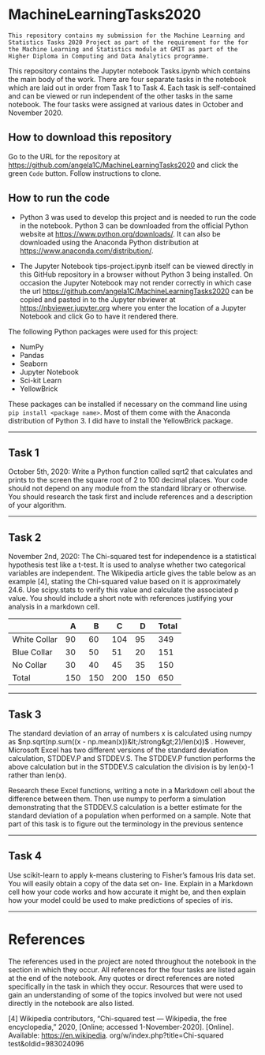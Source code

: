 # MachineLearningTasks2020

    This repository contains my submission for the Machine Learning and Statistics Tasks 2020 Project as part of the requirement for the for the Machine Learning and Statistics module at GMIT as part of the Higher Diploma in Computing and Data Analytics programme.
This repository contains the Jupyter notebook Tasks.ipynb which contains the main body of the work.
There are four separate tasks in the notebook which are laid out in order from Task 1 to Task 4. Each task is self-contained and can be viewed or run independent of the other tasks in the same notebook. The four tasks were assigned at various dates in October and November 2020.

## How to download this repository

Go to the URL for the repository at https://github.com/angela1C/MachineLearningTasks2020 and click the green `Code` button. Follow instructions to clone.

## How to run the code


- Python 3 was used to develop this project and is needed to run the code in the notebook. Python 3 can be downloaded from the official Python website at https://www.python.org/downloads/. It can also be downloaded using the Anaconda Python distribution at https://www.anaconda.com/distribution/.

- The Jupyter Notebook tips-project.ipynb itself can be viewed directly in this GitHub repository in a browser without Python 3 being installed. On occasion the Jupyter Notebook may not render correctly in which case the url https://github.com/angela1C/MachineLearningTasks2020 can be copied and pasted in to the Jupyter nbviewer at https://nbviewer.jupyter.org where you enter the location of a Jupyter Notebook and click Go to have it rendered there.

The following Python packages were used for this project:
- NumPy
- Pandas
- Seaborn
- Jupyter Notebook
- Sci-kit Learn
- YellowBrick

These packages can be installed if necessary on the command line using `pip install <package name>`. Most of them come with the Anaconda distribution of Python 3. I did have to install the YellowBrick package.


---
## Task 1
October 5th, 2020:
Write a Python function called sqrt2 that calculates and prints to the screen the square root of 2 to 100 decimal places. Your code should not depend on any module from the standard library or otherwise. You should research the task first and include references and a description of your algorithm.

---
## Task 2
November 2nd, 2020: The Chi-squared test for independence is a statistical hypothesis test like a t-test. It is used to analyse whether two categorical variables are independent. The Wikipedia article gives the table below as an example [4], stating the Chi-squared value based on it is approximately 24.6. Use scipy.stats to verify this value and calculate the associated p value. You should include a short note with references justifying your analysis in a markdown cell.




|  | A | B | C | D | Total|
| -- | -- | -- | -- | -- | -- |
|White Collar|90 | 60 | 104 | 95 | 349 |
|Blue Collar |30 |50 |51|20|151
|No Collar |30 |40|45|35|150
|Total|150 |150|200|150 |650|

---

## Task 3

The standard deviation of an array of numbers x is calculated using numpy as $np.sqrt(np.sum((x - np.mean(x))&lt;/strong&gt;2)/len(x))$ . However, Microsoft Excel has two different versions of the standard deviation calculation, STDDEV.P and STDDEV.S. The STDDEV.P function performs the above calculation but in the STDDEV.S calculation the division is by len(x)-1 rather than len(x). 

Research these Excel functions, writing a note in a Markdown cell about the difference between them. Then use numpy to perform a simulation demonstrating that the STDDEV.S calculation is a better estimate for the standard deviation of a population when performed on a sample. Note that part of this task is to figure out the terminology in the previous sentence

---
## Task 4

Use scikit-learn to apply k-means clustering to Fisher’s famous Iris data set. You will easily obtain a copy of the data set on- line. Explain in a Markdown cell how your code works and how accurate it might be, and then explain how your model could be used to make predictions of species of iris.

---
# References

The references used in the project are noted throughout the notebook in the section in which they occur. All references for the four tasks are listed again at the end of the notebook. Any quotes or direct references are noted specifically in the task in which they occur. 
Resources that were used to gain an understanding of some of the topics involved but were not used directly in the notebook are also listed.


[4] Wikipedia contributors, “Chi-squared test — Wikipedia, the free encyclopedia,” 2020, [Online; accessed 1-November-2020]. [Online]. Available: https://en.wikipedia. org/w/index.php?title=Chi-squared test&oldid=983024096